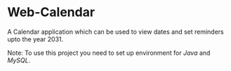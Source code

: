 # Web-Calendar
A Calendar application which can be used to view dates and set reminders upto the year 2031.

Note: To use this project you need to set up environment for _Java_ and _MySQL_.
